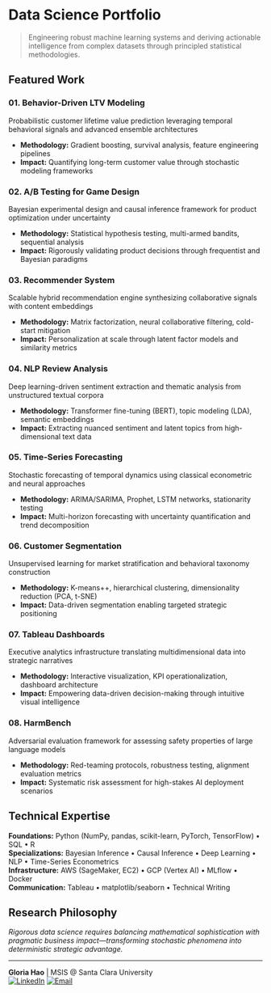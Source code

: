 # Data Science Portfolio

> Engineering robust machine learning systems and deriving actionable intelligence from complex datasets through principled statistical methodologies.

## Featured Work

### 01. Behavior-Driven LTV Modeling
Probabilistic customer lifetime value prediction leveraging temporal behavioral signals and advanced ensemble architectures
- **Methodology:** Gradient boosting, survival analysis, feature engineering pipelines
- **Impact:** Quantifying long-term customer value through stochastic modeling frameworks

### 02. A/B Testing for Game Design
Bayesian experimental design and causal inference framework for product optimization under uncertainty
- **Methodology:** Statistical hypothesis testing, multi-armed bandits, sequential analysis
- **Impact:** Rigorously validating product decisions through frequentist and Bayesian paradigms

### 03. Recommender System
Scalable hybrid recommendation engine synthesizing collaborative signals with content embeddings
- **Methodology:** Matrix factorization, neural collaborative filtering, cold-start mitigation
- **Impact:** Personalization at scale through latent factor models and similarity metrics

### 04. NLP Review Analysis
Deep learning-driven sentiment extraction and thematic analysis from unstructured textual corpora
- **Methodology:** Transformer fine-tuning (BERT), topic modeling (LDA), semantic embeddings
- **Impact:** Extracting nuanced sentiment and latent topics from high-dimensional text data

### 05. Time-Series Forecasting
Stochastic forecasting of temporal dynamics using classical econometric and neural approaches
- **Methodology:** ARIMA/SARIMA, Prophet, LSTM networks, stationarity testing
- **Impact:** Multi-horizon forecasting with uncertainty quantification and trend decomposition

### 06. Customer Segmentation
Unsupervised learning for market stratification and behavioral taxonomy construction
- **Methodology:** K-means++, hierarchical clustering, dimensionality reduction (PCA, t-SNE)
- **Impact:** Data-driven segmentation enabling targeted strategic positioning

### 07. Tableau Dashboards
Executive analytics infrastructure translating multidimensional data into strategic narratives
- **Methodology:** Interactive visualization, KPI operationalization, dashboard architecture
- **Impact:** Empowering data-driven decision-making through intuitive visual intelligence

### 08. HarmBench
Adversarial evaluation framework for assessing safety properties of large language models
- **Methodology:** Red-teaming protocols, robustness testing, alignment evaluation metrics
- **Impact:** Systematic risk assessment for high-stakes AI deployment scenarios

## Technical Expertise

**Foundations:** Python (NumPy, pandas, scikit-learn, PyTorch, TensorFlow) • SQL • R  
**Specializations:** Bayesian Inference • Causal Inference • Deep Learning • NLP • Time-Series Econometrics  
**Infrastructure:** AWS (SageMaker, EC2) • GCP (Vertex AI) • MLflow • Docker  
**Communication:** Tableau • matplotlib/seaborn • Technical Writing

## Research Philosophy

*Rigorous data science requires balancing mathematical sophistication with pragmatic business impact—transforming stochastic phenomena into deterministic strategic advantage.*

---

**Gloria Hao** | MSIS @ Santa Clara University  
[![LinkedIn](https://img.shields.io/badge/LinkedIn-0077B5?style=flat&logo=linkedin&logoColor=white)](https://www.linkedin.com/in/zhixin-hao-33b85b328)
[![Email](https://img.shields.io/badge/Email-D14836?style=flat&logo=gmail&logoColor=white)](mailto:zhao3@scu.edu)
